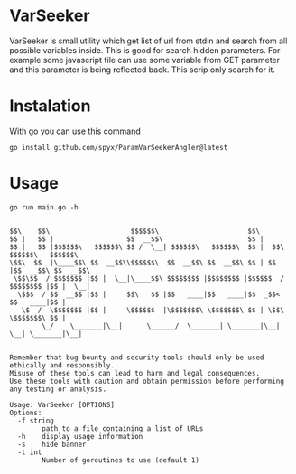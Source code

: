 # VarSeeker 

VarSeeker is small utility which get list of url from stdin and search from all possible variables inside. This is good for search hidden parameters. For example some javascript file can use some variable from GET parameter and this parameter is being reflected back. This scrip only search for it. 


# Instalation

With go you can use this command

```
go install github.com/spyx/ParamVarSeekerAngler@latest
```

# Usage

```
go run main.go -h                     


$$\    $$\                    $$$$$$\                      $$\                           
$$ |   $$ |                  $$  __$$\                     $$ |                          
$$ |   $$ |$$$$$$\   $$$$$$\ $$ /  \__| $$$$$$\   $$$$$$\  $$ |  $$\  $$$$$$\   $$$$$$\  
\$$\  $$  |\____$$\ $$  __$$\\$$$$$$\  $$  __$$\ $$  __$$\ $$ | $$  |$$  __$$\ $$  __$$\ 
 \$$\$$  / $$$$$$$ |$$ |  \__|\____$$\ $$$$$$$$ |$$$$$$$$ |$$$$$$  / $$$$$$$$ |$$ |  \__|
  \$$$  / $$  __$$ |$$ |     $$\   $$ |$$   ____|$$   ____|$$  _$$<  $$   ____|$$ |      
   \$  /  \$$$$$$$ |$$ |     \$$$$$$  |\$$$$$$$\ \$$$$$$$\ $$ | \$$\ \$$$$$$$\ $$ |      
        \_/    \_______|\__|      \______/  \_______| \_______|\__|  \__| \_______|\__|                               


Remember that bug bounty and security tools should only be used ethically and responsibly.
Misuse of these tools can lead to harm and legal consequences.
Use these tools with caution and obtain permission before performing any testing or analysis.

Usage: VarSeeker [OPTIONS]
Options:
  -f string
        path to a file containing a list of URLs
  -h    display usage information
  -s    hide banner
  -t int
        Number of goroutines to use (default 1)

```


